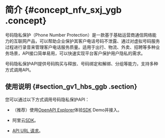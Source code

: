 # 简介 {#concept_nfv_sxj_ygb .concept}

号码隐私保护（Phone Number Protection）是一款基于基础运营商通信网络能力的互联网产品，可以帮助企业保护其客户电话号码不泄露、通过对虚拟号码服务过程进行录音来管理客户电话服务质量。适用于出行、物流、外卖、招聘等多种业务场景，API接口简单易用，可以快速实现平台客户保护用户隐私的需求。

号码隐私保护API提供号码购买与释放、号码绑定和解绑、分组等能力，支持多种方式调用API。

## 使用说明 {#section_gv1_hbs_ggb .section}

您可以通过以下方式调用号码隐私保护API：

-   （推荐）使用[OpenAPI Explorer](https://api.aliyun.com/#/?product=Dyplsapi&api=QueryRecordFileDownloadUrl)体验[SDK](../../../../../cn.zh-CN/SDK参考（新版）/SDK简介.md) Demo并接入。

-   阿里云[SDK](../../../../../cn.zh-CN/SDK参考（新版）/SDK简介.md)。

-   [API URL 请求](cn.zh-CN/API参考/HTTP调用方式/简介.md)。


